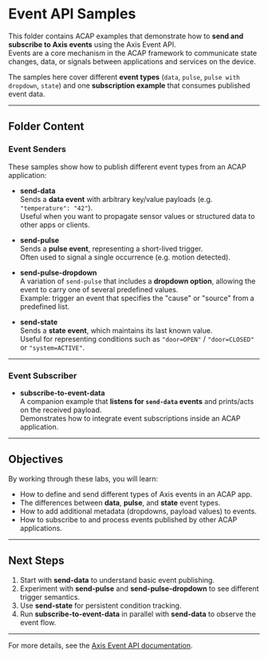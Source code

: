 # Event API Samples

This folder contains ACAP examples that demonstrate how to **send and subscribe to Axis events** using the Axis Event API.  
Events are a core mechanism in the ACAP framework to communicate state changes, data, or signals between applications and services on the device.  

The samples here cover different **event types** (`data`, `pulse`, `pulse with dropdown`, `state`) and one **subscription example** that consumes published event data.  

---

## Folder Content

### Event Senders

These samples show how to publish different event types from an ACAP application:

- **send-data**  
  Sends a **data event** with arbitrary key/value payloads (e.g. `"temperature": "42"`).  
  Useful when you want to propagate sensor values or structured data to other apps or clients.

- **send-pulse**  
  Sends a **pulse event**, representing a short-lived trigger.  
  Often used to signal a single occurrence (e.g. motion detected).

- **send-pulse-dropdown**  
  A variation of `send-pulse` that includes a **dropdown option**, allowing the event to carry one of several predefined values.  
  Example: trigger an event that specifies the "cause" or "source" from a predefined list.

- **send-state**  
  Sends a **state event**, which maintains its last known value.  
  Useful for representing conditions such as `"door=OPEN"` / `"door=CLOSED"` or `"system=ACTIVE"`.

---

### Event Subscriber

- **subscribe-to-event-data**  
  A companion example that **listens for `send-data` events** and prints/acts on the received payload.  
  Demonstrates how to integrate event subscriptions inside an ACAP application.

---

## Objectives

By working through these labs, you will learn:

- How to define and send different types of Axis events in an ACAP app.  
- The differences between **data**, **pulse**, and **state** event types.  
- How to add additional metadata (dropdowns, payload values) to events.  
- How to subscribe to and process events published by other ACAP applications.  

---

## Next Steps

1. Start with **send-data** to understand basic event publishing.  
2. Experiment with **send-pulse** and **send-pulse-dropdown** to see different trigger semantics.  
3. Use **send-state** for persistent condition tracking.  
4. Run **subscribe-to-event-data** in parallel with **send-data** to observe the event flow.

---

For more details, see the [Axis Event API documentation](https://developer.axis.com/acap).  
